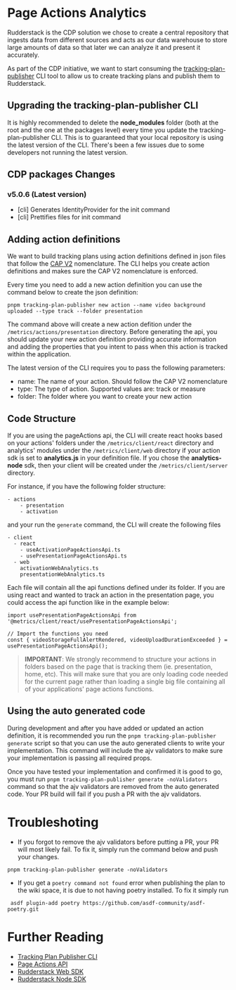 # Page Actions Analytics

Rudderstack is the CDP solution we chose to create a central repository that ingests data from different sources and acts as our data warehouse to store large amounts of data so that later we can analyze it and present it accurately.

As part of the CDP initiative, we want to start consuming the [tracking-plan-publisher](https://stash.cvent.net/projects/INCB/repos/rudderstack/browse/packages/tracking-plan-publisher) CLI tool to allow us to create tracking plans and publish them to Rudderstack.

## Upgrading the tracking-plan-publisher CLI

It is highly recommended to delete the **node_modules** folder (both at the root and the one at the packages level) every time you update the tracking-plan-publisher CLI. This is to guaranteed that your local repository is using the latest version of the CLI. There's been a few issues due to some developers not running the latest version.

## CDP packages Changes

### v5.0.6 (Latest version)

- [cli] Generates IdentityProvider for the init command
- [cli] Prettifies files for init command

## Adding action definitions

We want to build tracking plans using action definitions defined in json files that follow the [CAP V2](https://wiki.cvent.com/pages/viewpage.action?spaceKey=Webinar&title=CAP+-+CDP+Action+Plan) nomenclature. The CLI helps you create action definitions and makes sure the CAP V2 nomenclature is enforced.

Every time you need to add a new action definition you can use the command below to create the json definition:

```
pnpm tracking-plan-publisher new action --name video background uploaded --type track --folder presentation
```

The command above will create a new action defition under the `/metrics/actions/presentation` directory. Before generating the api, you should update your new action definition providing accurate information and adding the properties that you intent to pass when this action is tracked within the application.

The latest version of the CLI requires you to pass the following parameters:

- name: The name of your action. Should follow the CAP V2 nomenclature
- type: The type of action. Supported values are: track or measure
- folder: The folder where you want to create your new action

## Code Structure

If you are using the pageActions api, the CLI will create react hooks based on your actions' folders under the `/metrics/client/react` directory and analytics' modules under the `/metrics/client/web` directory if your action sdk is set to **analytics.js** in your definition file. If you chose the **analytics-node** sdk, then your client will be created under the `/metrics/client/server` directory.

For instance, if you have the following folder structure:

```
- actions
    - presentation
    - activation
```

and your run the `generate` command, the CLI will create the following files

```
- client
  - react
    - useActivationPageActionsApi.ts
    - usePresentationPageActionsApi.ts
  - web
    activationWebAnalytics.ts
    presentationWebAnalytics.ts
```

Each file will contain all the api functions defined under its folder. If you are using react and wanted to track an action in the presentation page, you could access the api function like in the example below:

```
import usePresentationPageActionsApi from '@metrics/client/react/usePresentationPageActionsApi';

// Import the functions you need
const { videoStorageFullAlertRendered, videoUploadDurationExceeded } = usePresentationPageActionsApi();
```

> **IMPORTANT**: We strongly recommend to structure your actions in folders based on the page that is tracking them (ie. presentation, home, etc). This will make sure that you are only loading code needed for the current page rather than loading a single big file containing all of your applications' page actions functions.

## Using the auto generated code

During development and after you have added or updated an action definition, it is recommended you run the `pnpm tracking-plan-publisher generate` script so that you can use the auto generated clients to write your implementation. This command will include the ajv validators to make sure your implementation is passing all required props.

Once you have tested your implementation and confirmed it is good to go, you must run `pnpm tracking-plan-publisher generate -noValidators` command so that the ajv validators are removed from the auto generated code. Your PR build will fail if you push a PR with the ajv validators.

# Troubleshoting

- If you forgot to remove the ajv validators before putting a PR, your PR will most likely fail. To fix it, simply run the command below and push your changes.

```
pnpm tracking-plan-publisher generate -noValidators
```

- If you get a `poetry command not found` error when publishing the plan to the wiki space, it is due to not having poetry installed. To fix it simply run

```
 asdf plugin-add poetry https://github.com/asdf-community/asdf-poetry.git
```

# Further Reading

- [Tracking Plan Publisher CLI](https://stash.cvent.net/projects/INCB/repos/rudderstack/browse/packages/tracking-plan-publisher)
- [Page Actions API](https://stash.cvent.net/projects/INCB/repos/sli-emitter/browse/packages/sli-nextjs-metrics)
- [Rudderstack Web SDK](https://www.rudderstack.com/docs/sources/event-streams/sdks/rudderstack-javascript-sdk/)
- [Rudderstack Node SDK](https://www.rudderstack.com/docs/sources/event-streams/sdks/rudderstack-node-sdk/)
